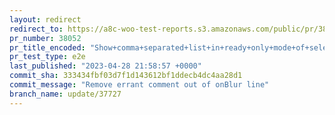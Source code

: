 ```yaml
---
layout: redirect
redirect_to: https://a8c-woo-test-reports.s3.amazonaws.com/public/pr/38052/e2e/index.html
pr_number: 38052
pr_title_encoded: "Show+comma+separated+list+in+ready+only+mode+of+select+tree+control"
pr_test_type: e2e
last_published: "2023-04-28 21:58:57 +0000"
commit_sha: 333434fbf03d7f1d143612bf1ddecb4dc4aa28d1
commit_message: "Remove errant comment out of onBlur line"
branch_name: update/37727
---
```

